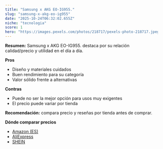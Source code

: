 ```yaml
---
title: "Samsung x AKG EO-IG955."
slug: "samsung-x-akg-eo-ig955"
date: "2025-10-24T06:32:02.655Z"
niche: "tecnologia"
score: 1
hero: "https://images.pexels.com/photos/218717/pexels-photo-218717.jpeg?auto=compress&cs=tinysrgb&fit=crop&h=627&w=1200&auto=compress&cs=tinysrgb&w=1200&h=675&fit=crop"
---
```


**Resumen:** Samsung x AKG EO-IG955. destaca por su relación calidad/precio y utilidad en el día a día.

**Pros**
- Diseño y materiales cuidados
- Buen rendimiento para su categoría
- Valor sólido frente a alternativas

**Contras**
- Puede no ser la mejor opción para usos muy exigentes
- El precio puede variar por tienda

**Recomendación:** compara precio y reseñas por tienda antes de comprar.

**Dónde comparar precios**
- [Amazon (ES)](https://www.amazon.es/s?k=Samsung%20x%20AKG%20EO-IG955.&tag=teknovashop25-21)
- [AliExpress](https://www.aliexpress.com/wholesale?SearchText=Samsung%20x%20AKG%20EO-IG955.)
- [SHEIN](https://www.shein.com/pdsearch/Samsung%20x%20AKG%20EO-IG955.)